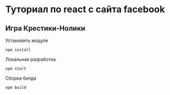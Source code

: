 # Туториал по react с сайта facebook
## Игра Крестики-Нолики

Установить модули
```
npm install
```

Локальная разработка
```
npm start
```

Сборка билда
```
npm build
```